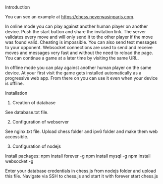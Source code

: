 Introduction

You can see an example at https://chess.neverwasinparis.com.

In online mode you can play against another human player on another device. Push the start button and share the invitation link.
The server validates every move and will only send it to the other player if the move was found valid. Cheating is impossible.
You can also send text messages to your opponent.
Websocket connections are used to send and receive moves and messages very fast and without the need to reload the page.
You can continue a game at a later time by visiting the same URL.

In offline mode you can play against another human player on the same device.
At your first visit the game gets installed automatically as a progressive web app. From there on you can use it even when your device is offline.



Installation


1. Creation of database

See database.txt file.


2. Configuration of webserver

See nginx.txt file.
Upload chess folder and ipv6 folder and make them web accessible.


3. Configuration of nodejs

Install packages:
npm install forever -g
npm install mysql -g
npm install websocket -g

Enter your database credentials in chess.js from nodejs folder and upload this file.
Navigate via SSH to chess.js and start it with
forever start chess.js